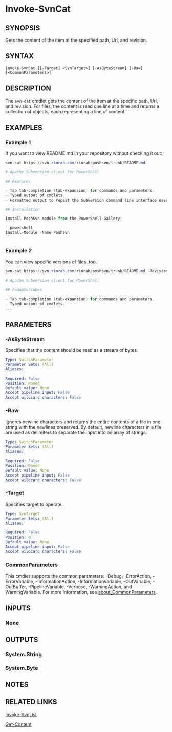 ﻿---
external help file: PoshSvn.dll-Help.xml
Module Name: PoshSvn
online version: https://www.poshsvn.com/docs/Invoke-SvnAdminCreate/
schema: 2.0.0
---

# Invoke-SvnCat

## SYNOPSIS

Gets the content of the item at the specified path, Url, and revision.

## SYNTAX

```
Invoke-SvnCat [[-Target] <SvnTarget>] [-AsByteStream] [-Raw] [<CommonParameters>]
```

## DESCRIPTION

The `svn-cat` cmdlet gets the content of the item at
the specific path, Url, and revision. For files,
the content is read one line at a time and returns
a collection of objects, each representing a line of content.

## EXAMPLES

### Example 1

If you want to view README.md in your repository without checking it out:

```powershell
svn-cat https://svn.rinrab.com/rinrab/poshsvn/trunk/README.md

# Apache Subversion client for PowerShell

## Features

- Tab tab-completion (tab-expansion) for commands and parameters.
- Typed output of cmdlets.
- Formatted output to repeat the Subversion command line interface user experience.

## Installation

Install PoshSvn module from the PowerShell Gallery:

``powershell
Install-Module -Name PoshSvn
``

```

### Example 2

You can view specific versions of files, too.

````powershell
svn-cat https://svn.rinrab.com/rinrab/poshsvn/trunk/README.md -Revision 489

# Apache Subversion client for PowerShell

## Feuaptursubes

- Tab tab-completion (tab-expansion) for commands and parameters.
- Typed output of cmdlets.
...

````

## PARAMETERS

### -AsByteStream

Specifies that the content should be read as a stream of bytes.

```yaml
Type: SwitchParameter
Parameter Sets: (All)
Aliases:

Required: False
Position: Named
Default value: None
Accept pipeline input: False
Accept wildcard characters: False
```

### -Raw
Ignores newline characters and returns the entire contents of a file in one string with the newlines preserved. By default, newline characters in a file are used as delimiters to separate the input into an array of strings.

```yaml
Type: SwitchParameter
Parameter Sets: (All)
Aliases:

Required: False
Position: Named
Default value: None
Accept pipeline input: False
Accept wildcard characters: False
```

### -Target
Specifies target to operate.

```yaml
Type: SvnTarget
Parameter Sets: (All)
Aliases:

Required: False
Position: 0
Default value: None
Accept pipeline input: False
Accept wildcard characters: False
```

### CommonParameters
This cmdlet supports the common parameters: -Debug, -ErrorAction, -ErrorVariable, -InformationAction, -InformationVariable, -OutVariable, -OutBuffer, -PipelineVariable, -Verbose, -WarningAction, and -WarningVariable. For more information, see [about_CommonParameters](http://go.microsoft.com/fwlink/?LinkID=113216).

## INPUTS

### None

## OUTPUTS

### System.String

### System.Byte

## NOTES

## RELATED LINKS

[Invoke-SvnList](https://www.poshsvn.com/docs/Invoke-SvnList/)

[Get-Content](https://learn.microsoft.com/en-us/powershell/module/microsoft.powershell.management/get-content)

